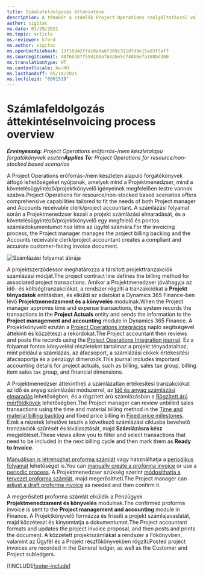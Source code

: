 ```yaml
---
title: Számlafeldolgozás áttekintése
description: A témakör a számlák Project Operations szolgáltatással való feldolgozásának áttekintését részletezi az erőforrás/nem készletezett anyagokon alapuló forgatókönyvekhez.
author: sigitac
ms.date: 01/29/2021
ms.topic: article
ms.reviewer: kfend
ms.author: sigitac
ms.openlocfilehash: 13f16d42ffdc0a9a6f369c311dfd9e15ad3f7aff
ms.sourcegitcommit: 40f68387f594180af64a5e5c748b6efa188bd300
ms.translationtype: HT
ms.contentlocale: hu-HU
ms.lasthandoff: 05/10/2021
ms.locfileid: "6001519"
---
```

# <a name="invoicing-process-overview"></a><span data-ttu-id="2bf8e-103">Számlafeldolgozás áttekintése</span><span class="sxs-lookup"><span data-stu-id="2bf8e-103">Invoicing process overview</span></span>

<span data-ttu-id="2bf8e-104">_**Érvényesség:** Project Operations erőforrás-/nem készletalapú forgatókönyvek esetén_</span><span class="sxs-lookup"><span data-stu-id="2bf8e-104">_**Applies To:** Project Operations for resource/non-stocked based scenarios_</span></span>

<span data-ttu-id="2bf8e-105">A Project Operations erőforrás-/nem készleten alapuló forgatókönyvek átfogó lehetőségeket nyújtanak, amelyek mind a Projektmenedzser, mind a követelésügyintéző/projektkönyvelő igényeinek megfelelően testre vannak szabva.</span><span class="sxs-lookup"><span data-stu-id="2bf8e-105">Project Operations for resource/non-stocked based scenarios offers comprehensive capabilities tailored to fit the needs of both Project manager and Accounts receivable clerk/project accountant.</span></span> <span data-ttu-id="2bf8e-106">A számlázási folyamat során a Projektmenedzser kezeli a projekt számlázási elmaradását, és a követelésügyintéző/projektkönyvelő egy megfelelő és pontos számladokumentumot hoz létre az ügyfél számára.</span><span class="sxs-lookup"><span data-stu-id="2bf8e-106">For the invoicing process, the Project manager manages the project billing backlog and the Accounts receivable clerk/project accountant creates a compliant and accurate customer-facing invoice document.</span></span>

![Számlázási folyamat ábrája](./media/invoicing-flow.png)

<span data-ttu-id="2bf8e-108">A projektszerződéssor meghatározza a társított projekttranzakciók számlázási módját.</span><span class="sxs-lookup"><span data-stu-id="2bf8e-108">The project contract line defines the billing method for associated project transactions.</span></span> <span data-ttu-id="2bf8e-109">Amikor a Projektmenedzser jóváhagyja az idő- és költségtranzakciókat, a rendszer rögzíti a tranzakciókat a **Projekt tényadatok** entitásban, és elküldi az adatokat a Dynamics 365 Finance-ben lévő **Projektmenedzsment és a könyvelés** modulnak.</span><span class="sxs-lookup"><span data-stu-id="2bf8e-109">When the Project manager approves time and expense transactions, the system records the transactions in the **Project Actuals** entity and sends the information to the **Project management and accounting** module in Dynamics 365 Finance.</span></span> <span data-ttu-id="2bf8e-110">A Projektkönyvelő ezután a [Project Operations integrációs](../project-accounting/project-operations-integration-journal.md) napló segítségével áttekinti és közzéteszi a rekordokat.</span><span class="sxs-lookup"><span data-stu-id="2bf8e-110">The Project accountant then reviews and posts the records using the [Project Operations Integration journal](../project-accounting/project-operations-integration-journal.md).</span></span> <span data-ttu-id="2bf8e-111">Ez a folyamat fontos könyvelési részleteket tartalmaz a projekt tényadataihoz, mint például a számlázás, az áfacsoport, a számlázási cikkek értékesítési áfacsoportja és a pénzügyi dimenziók.</span><span class="sxs-lookup"><span data-stu-id="2bf8e-111">This journal includes important accounting details for project actuals, such as billing, sales tax group, billing item sales tax group, and financial dimensions.</span></span>

<span data-ttu-id="2bf8e-112">A Projektmenedzser áttekintheti a számlázatlan értékesítési tranzakciókat az idő és anyag számlázási módszerrel, az [Idő és anyag számlázási elmaradás](../proforma-invoicing/manage-billing-backlog.md#time-and-material-billing-backlog) lehetőségben, és a rögzített árú számlázásban a [Rögzített árú mérföldkövek](../proforma-invoicing/manage-billing-backlog.md#fixed-price-milestones) lehetőségben.</span><span class="sxs-lookup"><span data-stu-id="2bf8e-112">The Project manager can review unbilled sales transactions using the time and material billing method in the [Time and material billing backlog](../proforma-invoicing/manage-billing-backlog.md#time-and-material-billing-backlog) and fixed price billing in [Fixed price milestones](../proforma-invoicing/manage-billing-backlog.md#fixed-price-milestones).</span></span> <span data-ttu-id="2bf8e-113">Ezek a nézetek lehetővé teszik a következő számlázási ciklusba bevehető tranzakciók szűrését és kiválasztását, majd **Számlázásra kész** megjelölését.</span><span class="sxs-lookup"><span data-stu-id="2bf8e-113">These views allow you to filter and select transactions that need to be included in the next billing cycle and then mark them as **Ready to Invoice**.</span></span>

<span data-ttu-id="2bf8e-114">[Manuálisan is létrehozhat proforma számlát](../proforma-invoicing/create-manual-proforma-invoice.md) vagy használhatja a [periodikus folyamat](../proforma-invoicing/configure-automated-invoice-creation.md) lehetőséget is.</span><span class="sxs-lookup"><span data-stu-id="2bf8e-114">You can [manually create a proforma invoice](../proforma-invoicing/create-manual-proforma-invoice.md) or use a [periodic process](../proforma-invoicing/configure-automated-invoice-creation.md).</span></span> <span data-ttu-id="2bf8e-115">A Projektmenedzser szükség szerint [módosíthatja a tervezet proforma számlát](../proforma-invoicing/manage-proforma-invoice.md), majd megerősítheti.</span><span class="sxs-lookup"><span data-stu-id="2bf8e-115">The Project manager can [adjust a draft proforma invoice](../proforma-invoicing/manage-proforma-invoice.md) as needed and then confirm it.</span></span>

<span data-ttu-id="2bf8e-116">A megerősített proforma számlát elküldik a Pénzügyek **Projektmenedzsment és könyvelés** modulnak.</span><span class="sxs-lookup"><span data-stu-id="2bf8e-116">The confirmed proforma invoice is sent to the **Project management and accounting** module in Finance.</span></span> <span data-ttu-id="2bf8e-117">A Projektkönyvelő formázza és frissíti a projekt számlajavaslatát, majd közzéteszi és kinyomtatja a dokumentumot.</span><span class="sxs-lookup"><span data-stu-id="2bf8e-117">The Project accountant formats and updates the project invoice proposal, and then posts and prints the document.</span></span> <span data-ttu-id="2bf8e-118">A közzétett projektszámlákat a rendszer a Főkönyvben, valamint az Ügyfél és a Projekt részfőkönyvekben rögzíti.</span><span class="sxs-lookup"><span data-stu-id="2bf8e-118">Posted project invoices are recorded in the General ledger, as well as the Customer and Project subledgers.</span></span>


[!INCLUDE[footer-include](../includes/footer-banner.md)]